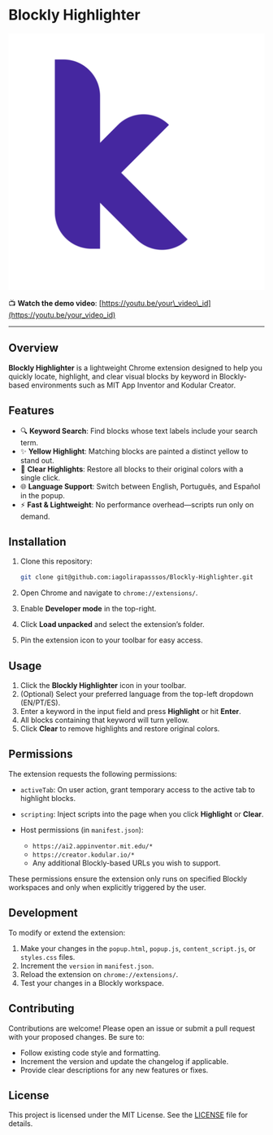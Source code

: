 # Blockly Highlighter

[![Extension Icon](icon128.png)](icon128.png)

📺 **Watch the demo video**: [https://youtu.be/your\_video\_id](https://youtu.be/your_video_id)

---

## Overview

**Blockly Highlighter** is a lightweight Chrome extension designed to help you quickly locate, highlight, and clear visual blocks by keyword in Blockly-based environments such as MIT App Inventor and Kodular Creator.

## Features

* 🔍 **Keyword Search**: Find blocks whose text labels include your search term.
* ✨ **Yellow Highlight**: Matching blocks are painted a distinct yellow to stand out.
* 🔄 **Clear Highlights**: Restore all blocks to their original colors with a single click.
* 🌐 **Language Support**: Switch between English, Português, and Español in the popup.
* ⚡ **Fast & Lightweight**: No performance overhead—scripts run only on demand.

## Installation

1. Clone this repository:

   ```bash
   git clone git@github.com:iagolirapasssos/Blockly-Highlighter.git
   ```
2. Open Chrome and navigate to `chrome://extensions/`.
3. Enable **Developer mode** in the top-right.
4. Click **Load unpacked** and select the extension’s folder.
5. Pin the extension icon to your toolbar for easy access.

## Usage

1. Click the **Blockly Highlighter** icon in your toolbar.
2. (Optional) Select your preferred language from the top-left dropdown (EN/PT/ES).
3. Enter a keyword in the input field and press **Highlight** or hit **Enter**.
4. All blocks containing that keyword will turn yellow.
5. Click **Clear** to remove highlights and restore original colors.

## Permissions

The extension requests the following permissions:

* `activeTab`: On user action, grant temporary access to the active tab to highlight blocks.
* `scripting`: Inject scripts into the page when you click **Highlight** or **Clear**.
* Host permissions (in `manifest.json`):

  * `https://ai2.appinventor.mit.edu/*`
  * `https://creator.kodular.io/*`
  * Any additional Blockly-based URLs you wish to support.

These permissions ensure the extension only runs on specified Blockly workspaces and only when explicitly triggered by the user.

## Development

To modify or extend the extension:

1. Make your changes in the `popup.html`, `popup.js`, `content_script.js`, or `styles.css` files.
2. Increment the `version` in `manifest.json`.
3. Reload the extension on `chrome://extensions/`.
4. Test your changes in a Blockly workspace.

## Contributing

Contributions are welcome! Please open an issue or submit a pull request with your proposed changes. Be sure to:

* Follow existing code style and formatting.
* Increment the version and update the changelog if applicable.
* Provide clear descriptions for any new features or fixes.

## License

This project is licensed under the MIT License. See the [LICENSE](LICENSE) file for details.
